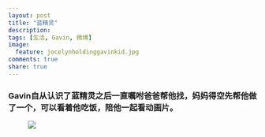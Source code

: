 ```yaml
---
layout: post
title: "蓝精灵"
description: 
tags: [生活, Gavin, 微博]
image:
  feature: jocelynholdinggavinkid.jpg
comments: true
share: true
---
```


### Gavin自从认识了蓝精灵之后一直嘱咐爸爸帮他找，妈妈得空先帮他做了一个，可以看着他吃饭，陪他一起看动画片。 ###



<figure>
  <a href="http://i.imgur.com/7Yc89LJ.jpg">
  <img src="http://i.imgur.com/7Yc89LJ.jpg">
  </a>
</figure>

